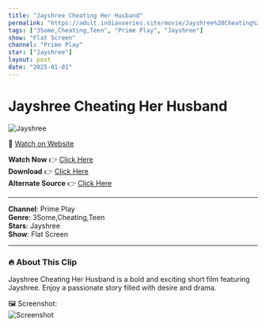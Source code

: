 ```yaml
---
title: "Jayshree Cheating Her Husband"
permalink: "https://adult.indianseries.site/movie/Jayshree%20Cheating%20Her%20Husband"
tags: ["3Some,Cheating,Teen", "Prime Play", "Jayshree"]
show: "Flat Screen"
channel: "Prime Play"
star: ["Jayshree"]
layout: post
date: "2025-01-01"
---
```


# Jayshree Cheating Her Husband

![Jayshree](https://shorts.desisins.com/wp-content/uploads/2024/03/Jayshree-Gaikwad-Flatscreen-PrimePlay-DesiSins.com_.jpg)

🔗 [Watch on Website](https://adult.indianseries.site/movie/Jayshree%20Cheating%20Her%20Husband)

**Watch Now** 👉 [Click Here](https://adult.indianseries.site/movie/Jayshree%20Cheating%20Her%20Husband)  
**Download** 👉 [Click Here](https://adult.indianseries.site/movie/Jayshree%20Cheating%20Her%20Husband)  
**Alternate Source** 👉 [Click Here](https://adult.indianseries.site/movie/Jayshree%20Cheating%20Her%20Husband)

---

**Channel**: Prime Play  
**Genre**: 3Some,Cheating,Teen  
**Stars**: Jayshree  
**Show**: Flat Screen

---

### 🔥 About This Clip

Jayshree Cheating Her Husband is a bold and exciting short film featuring Jayshree. Enjoy a passionate story filled with desire and drama.
 
🖼️ Screenshot:  
![Screenshot](https://shorts.desisins.com/wp-content/uploads/2024/03/Jayshree-Gaikwad-Flatscreen-PrimePlay-DesiSins.com_.jpg)
